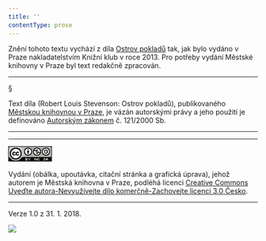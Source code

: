```yaml
---
title: ''
contentType: prose
---
```


Znění tohoto textu vychází z díla [Ostrov pokladů](https://search.mlp.cz/cz/titul/ostrov-pokladu/3951986/) tak, jak bylo vydáno v Praze nakladatelstvím Knižní klub v roce 2013. Pro potřeby vydání Městské knihovny v Praze byl text redakčně zpracován.

* * *

§

Text díla (Robert Louis Stevenson: Ostrov pokladů), publikovaného [Městskou knihovnou v Praze](https://www.mlp.cz/cz/), je vázán autorskými právy a jeho použití je definováno [Autorským zákonem](https://www.mkcr.cz/predpisy-zakonu-709.html) č. 121/2000 Sb.

* * *

* * *

[![](./resources/image001.jpg)](http://creativecommons.org/licenses/by-nc-sa/3.0/cz/)

Vydání (obálka, upoutávka, citační stránka a grafická úprava), jehož autorem je Městská knihovna v Praze, podléhá licenci [Creative Commons Uveďte autora-Nevyužívejte dílo komerčně-Zachovejte licenci 3.0 Česko](https://creativecommons.org/licenses/by-nc-sa/3.0/cz/).

* * *

Verze 1.0 z 31. 1. 2018.

![](../Images/image002.png)
